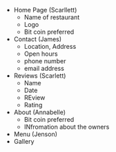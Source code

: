 - Home Page (Scarllett)
    - Name of restaurant
    - Logo
    - Bit coin preferred
- Contact (James)
    - Location, Address
    - Open hours
    - phone number
    - email address
- Reviews (Scarlett)
    - Name
    - Date
    - REview
    - Rating
- About (Annabelle)
    - Bit coin preferred
    - INfromation about the owners
- Menu (Jenson)
- Gallery